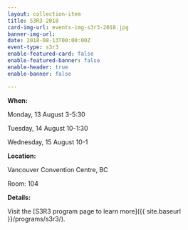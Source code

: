 ```yaml
---
layout: collection-item
title: S3R3 2018
card-img-url: events-img-s3r3-2018.jpg
banner-img-url:
date: 2018-08-13T00:00:00Z
event-type: s3r3
enable-featured-card: false
enable-featured-banner: false
enable-header: true
enable-banner: false

---
```

**When:**

Monday, 13 August 3-5:30

Tuesday, 14 August 10-1:30

Wednesday, 15 August 10-1

**Location:** 

Vancouver Convention Centre, BC

Room: 104

**Details:** 

Visit the [S3R3 program page to learn more]({{ site.baseurl }}/programs/s3r3/).